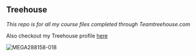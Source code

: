 ## Treehouse


*This repo is for all my course files completed through Teamtreehouse.com*

Also checkout my Treehouse profile [here](https://github.com/Ashking-git/treehouse)

![MEGA288158-018](https://user-images.githubusercontent.com/59481792/71915580-f20a9000-3173-11ea-8b21-bcacce1b4d53.jpg)

